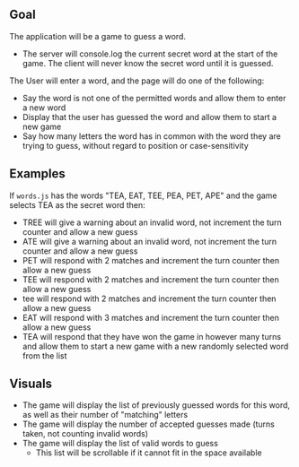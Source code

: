 
## Goal 

The application will be a game to guess a word.
* The server will console.log the current secret word at the start of the game.  The client will never know the secret word until it is guessed.


The User will enter a word, and the page will do one of the following:
* Say the word is not one of the permitted words and allow them to enter a new word
* Display that the user has guessed the word and allow them to start a new game
* Say how many letters the word has in common with the word they are trying to guess, without regard to position or case-sensitivity  

## Examples

If `words.js` has the words "TEA, EAT, TEE, PEA, PET, APE" and the game selects TEA as the secret word then:
* TREE will give a warning about an invalid word, not increment the turn counter and allow a new guess
* ATE will give a warning about an invalid word, not increment the turn counter and allow a new guess
* PET will respond with 2 matches and increment the turn counter then allow a new guess
* TEE will respond with 2 matches and increment the turn counter then allow a new guess
* tee will respond with 2 matches and increment the turn counter then allow a new guess
* EAT will respond with 3 matches and increment the turn counter then allow a new guess
* TEA will respond that they have won the game in however many turns and allow them to start a new game with a new randomly selected word from the list

## Visuals
* The game will display the list of previously guessed words for this word, as well as their number of "matching" letters
* The game will display the number of accepted guesses made (turns taken, not counting invalid words)
* The game will display the list of valid words to guess
  * This list will be scrollable if it cannot fit in the space available



